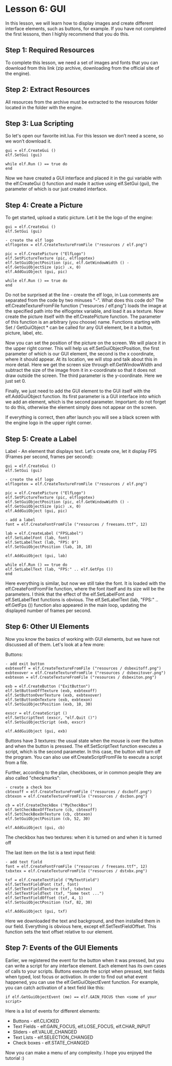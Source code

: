 # Lesson 6: GUI

In this lesson, we will learn how to display images and create different interface elements, such as buttons, for example. 
If you have not completed the first lessons, then I highly recommend that you do this.

## Step 1: Required Resources

To complete this lesson, we need a set of images and fonts that you can download from this link (zip archive, downloading from the official site of the engine).

## Step 2: Extract Resources

All resources from the archive must be extracted to the resources folder located in the folder with the engine.

## Step 3: Lua Scripting

So let's open our favorite init.lua. For this lesson we don’t need a scene, so we won’t download it.

```
gui = elf.CreateGui ()
elf.SetGui (gui)

while elf.Run () == true do
end
```

Now we have created a GUI interface and placed it in the gui variable with the elf.CreateGui () function and made it active using elf.SetGui (gui), the parameter of which is our just created interface.

## Step 4: Create a Picture

To get started, upload a static picture. Let it be the logo of the engine:

```
gui = elf.CreateGui ()
elf.SetGui (gui)

- create the elf logo
elflogotex = elf.CreateTextureFromFile ("resources / elf.png")

pic = elf.CreatePicture ("ElfLogo")
elf.SetPictureTexture (pic, elflogotex)
elf.SetGuiObjectPosition (pic, elf.GetWindowWidth () - elf.GetGuiObjectSize (pic) .x, 0)
elf.AddGuiObject (gui, pic)

while elf.Run () == true do
end
```

Do not be surprised at the line - create the elf logo, in Lua comments are separated from the code by two minuses "-".
What does this code do? The elf.CreateTextureFromFile function ("resources / elf.png") loads the image at the specified path into the elflogotex variable, and load it as a texture. 
Now create the picture itself with the elf.CreatePicture function. 
The parameter of this function is an arbitrary (you choose) name. 
Functions starting with Set / GetGuiObject * can be called for any GUI element, be it a button, picture, label, etc.

Now you can set the position of the picture on the screen. We will place it in the upper right corner. 
This will help us elf.SetGuiObjectPosition, the first parameter of which is our GUI element, the second is the x coordinate, where it should appear. 
At its location, we will stop and talk about this in more detail. 
Here we get the screen size through elf.GetWindowWidth and subtract the size of the image from it in x-coordinate so that it does not draw outside the screen. 
The third parameter is the y-coordinate. 
Here we just set 0.

Finally, we just need to add the GUI element to the GUI itself with the elf.AddGuiObject function. 
Its first parameter is a GUI interface into which we add an element, which is the second parameter. 
Important: do not forget to do this, otherwise the element simply does not appear on the screen.

If everything is correct, then after launch you will see a black screen with the engine logo in the upper right corner.

## Step 5: Create a Label

Label - An element that displays text. Let's create one, let it display FPS (Frames per second, frames per second):

```
gui = elf.CreateGui ()
elf.SetGui (gui)

- create the elf logo
elflogotex = elf.CreateTextureFromFile ("resources / elf.png")

pic = elf.CreatePicture ("ElfLogo")
elf.SetPictureTexture (pic, elflogotex)
elf.SetGuiObjectPosition (pic, elf.GetWindowWidth () - elf.GetGuiObjectSize (pic) .x, 0)
elf.AddGuiObject (gui, pic)

- add a label
font = elf.CreateFontFromFile ("resources / freesans.ttf", 12)

lab = elf.CreateLabel ("FPSLabel")
elf.SetLabelFont (lab, font)
elf.SetLabelText (lab, "FPS: 0")
elf.SetGuiObjectPosition (lab, 10, 10)

elf.AddGuiObject (gui, lab)

while elf.Run () == true do
elf.SetLabelText (lab, "FPS:" .. elf.GetFps ())
end
```

Here everything is similar, but now we still take the font. It is loaded with the elf.CreateFontFromFile function, where the font itself and its size will be the parameters. 
I think that the effect of the elf.SetLabelFont and elf.SetLabelText functions is obvious. 
The elf.SetLabelText (lab, "FPS:" .. elf.GetFps ()) function also appeared in the main loop, updating the displayed number of frames per second.

## Step 6: Other UI Elements

Now you know the basics of working with GUI elements, but we have not discussed all of them. Let's look at a few more:

Buttons:

```
- add exit button
exbtexoff = elf.CreateTextureFromFile ("resources / dsbexitoff.png")
exbtexover = elf.CreateTextureFromFile ("resources / dsbexitover.png")
exbtexon = elf.CreateTextureFromFile ("resources / dsbexiton.png")

exb = elf.CreateButton ("ExitButton")
elf.SetButtonOffTexture (exb, exbtexoff)
elf.SetButtonOverTexture (exb, exbtexover)
elf.SetButtonOnTexture (exb, exbtexon)
elf.SetGuiObjectPosition (exb, 10, 30)

exscr = elf.CreateScript ()
elf.SetScriptText (exscr, "elf.Quit ()")
elf.SetGuiObjectScript (exb, exscr)

elf.AddGuiObject (gui, exb)
```

Buttons have 3 textures: the usual state when the mouse is over the button and when the button is pressed.
The elf.SetScriptText function executes a script, which is the second parameter. 
In this case, the button will turn off the program. 
You can also use elf.CreateScriptFromFile to execute a script from a file.

Further, according to the plan, checkboxes, or in common people they are also called "checkmarks":

```
- create a check box
cbtexoff = elf.CreateTextureFromFile ("resources / dscboff.png")
cbtexon = elf.CreateTextureFromFile ("resources / dscbon.png")

cb = elf.CreateCheckBox ("MyCheckBox")
elf.SetCheckBoxOffTexture (cb, cbtexoff)
elf.SetCheckBoxOnTexture (cb, cbtexon)
elf.SetGuiObjectPosition (cb, 52, 30)

elf.AddGuiObject (gui, cb)
```

The checkbox has two textures: when it is turned on and when it is turned off

The last item on the list is a text input field:

```
- add text field
font = elf.CreateFontFromFile ("resources / freesans.ttf", 12)
txbxtex = elf.CreateTextureFromFile ("resources / dstxbx.png")

txf = elf.CreateTextField ("MyTextField")
elf.SetTextFieldFont (txf, font)
elf.SetTextFieldTexture (txf, txbxtex)
elf.SetTextFieldText (txf, "Some text ...")
elf.SetTextFieldOffset (txf, 4, 1)
elf.SetGuiObjectPosition (txf, 82, 30)

elf.AddGuiObject (gui, txf)
```

Here we downloaded the text and background, and then installed them in our field. 
Everything is obvious here, except elf.SetTextFieldOffset. 
This function sets the text offset relative to our element.

## Step 7: Events of the GUI Elements

Earlier, we registered the event for the button when it was pressed, but you can write a script for any interface element. 
Each element has its own cases of calls to your scripts. 
Buttons execute the script when pressed, text fields when typed, lost focus or activation. 
In order to find out what event happened, you can use the elf.GetGuiObjectEvent function. 
For example, you can catch activation of a text field like this:

```
if elf.GetGuiObjectEvent (me) == elf.GAIN_FOCUS then <some of your script>
```

Here is a list of events for different elements:
* Buttons - elf.CLICKED
* Text Fields - elf.GAIN_FOCUS, elf.LOSE_FOCUS, elf.CHAR_INPUT
* Sliders - elf.VALUE_CHANGED
* Text Lists - elf.SELECTION_CHANGED
* Check boxes - elf.STATE_CHANGED

Now you can make a menu of any complexity. 
I hope you enjoyed the tutorial :)